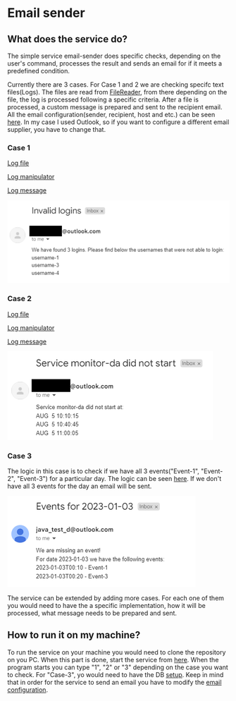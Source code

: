 # Email sender 

## What does the service do?
The simple service email-sender does specific checks, depending on the user's command, processes the result and sends an email for if it meets a predefined condition. 

Currently there are 3 cases. For Case 1 and 2 we are checking specifc text files(Logs). The files are read from [FileReader](https://github.com/DenisBuserski/email-sender/blob/main/src/main/java/org/example/FileReader.java), from there depending on the file, the log is processеd following a specific criteria. After a file is processed, a custom message is prepared and sent to the recipient email. All the email configuration(sender, recipient, host and etc.) can be seen [here](https://github.com/DenisBuserski/email-sender/blob/main/src/main/java/org/example/email/EmailConfiguration.java). In my case I used Outlook, so if you want to configure a different email supplier, you have to change that.

### Case 1
[Log file](https://github.com/DenisBuserski/email-sender/blob/main/src/main/resources/logs-1.txt)

[Log manipulator](https://github.com/DenisBuserski/email-sender/blob/main/src/main/java/org/example/logmanipulator/Log1.java)

[Log message](https://github.com/DenisBuserski/email-sender/blob/main/src/main/java/org/example/messagepreparation/Log1Message.java)

![Output](https://github.com/DenisBuserski/email-sender/blob/main/case-1.png)


### Case 2
[Log file](https://github.com/DenisBuserski/email-sender/blob/main/src/main/resources/logs-2.txt)

[Log manipulator](https://github.com/DenisBuserski/email-sender/blob/main/src/main/java/org/example/logmanipulator/Log2.java)

[Log message](https://github.com/DenisBuserski/email-sender/blob/main/src/main/java/org/example/messagepreparation/Log2Message.java)

![Output](https://github.com/DenisBuserski/email-sender/blob/main/case-2.png)


### Case 3
The logic in this case is to check if we have all 3 events("Event-1", "Event-2", "Event-3") for a particular day. The logic can be seen [here](https://github.com/DenisBuserski/email-sender/blob/main/src/main/java/org/example/dbcheck/EventServiceImpl.java). If we don't have all 3 events for the day an email will be sent.

![Output](https://github.com/DenisBuserski/email-sender/blob/main/case-3.png)


The service can be extended by adding more cases. For each one of them you would need to have the a specific implementation, how it will be processed, what message needs to be prepared and sent.


## How to run it on my machine?
To run the service on your machine you would need to clone the repository on you PC. When this part is done, start the service from [here](https://github.com/DenisBuserski/email-sender/blob/main/src/main/java/org/example/Application.java). When the program starts you can type "1", "2" or "3" depending on the case you want to check. For "Case-3", yo would need to have the DB [setup](https://github.com/DenisBuserski/email-sender/blob/main/src/main/resources/data.sql). Keep in mind that in order for the service to send an email you have to modify the [email configuration](https://github.com/DenisBuserski/email-sender/blob/main/src/main/java/org/example/email/EmailConfiguration.java). 
